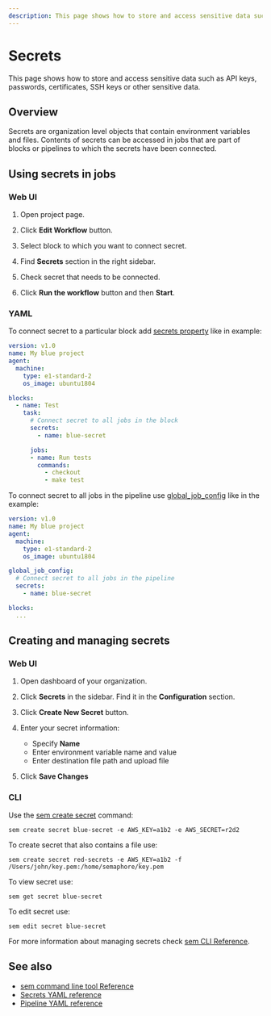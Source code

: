 ```yaml
---
description: This page shows how to store and access sensitive data such as API keys, passwords, certificates, SSH keys or other sensitive data.
---
```


# Secrets

This page shows how to store and access sensitive data such as API keys,
passwords, certificates, SSH keys or other sensitive data.

## Overview

Secrets are organization level objects that contain environment
variables and files. Contents of secrets can be accessed in jobs that are part of
blocks or pipelines to which the secrets have been connected.

## Using secrets in jobs

### Web UI

1. Open project page.

2. Click **Edit Workflow** button.

3. Select block to which you want to connect secret.

4. Find **Secrets** section in the right sidebar.

5. Check secret that needs to be connected.

6. Click **Run the workflow** button and then **Start**.

### YAML

To connect secret to a particular block add [secrets property](https://docs.semaphoreci.com/reference/pipeline-yaml-reference/#secrets) like in example:

```yaml
version: v1.0
name: My blue project
agent:
  machine:
    type: e1-standard-2
    os_image: ubuntu1804

blocks:
  - name: Test
    task:
      # Connect secret to all jobs in the block
      secrets:
        - name: blue-secret

      jobs:
      - name: Run tests
        commands:
          - checkout
          - make test
```

To connect secret to all jobs in the pipeline use
[global_job_config](https://docs.semaphoreci.com/reference/pipeline-yaml-reference/#global_job_config) like in
the example:

```yaml
version: v1.0
name: My blue project
agent:
  machine:
    type: e1-standard-2
    os_image: ubuntu1804

global_job_config:
  # Connect secret to all jobs in the pipeline
  secrets:
    - name: blue-secret

blocks:
  ...
```

## Creating and managing secrets

### Web UI

1. Open dashboard of your organization.

2. Click **Secrets** in the sidebar. Find it in the **Configuration** section.

3. Click **Create New Secret** button.

4. Enter your secret information:
   * Specify **Name**
   * Enter environment variable name and value
   * Enter destination file path and upload file

5. Click **Save Changes**

### CLI

Use the [sem create
secret](https://docs.semaphoreci.com/reference/sem-command-line-tool/#sem-create)
command:

```
sem create secret blue-secret -e AWS_KEY=a1b2 -e AWS_SECRET=r2d2
```

To create secret that also contains a file use:

```
sem create secret red-secrets -e AWS_KEY=a1b2 -f /Users/john/key.pem:/home/semaphore/key.pem
```

To view secret use:

```
sem get secret blue-secret
```

To edit secret use:

```
sem edit secret blue-secret
```

For more information about managing secrets check [sem CLI Reference](https://docs.semaphoreci.com/reference/sem-command-line-tool/).


## See also

- [sem command line tool Reference](https://docs.semaphoreci.com/reference/sem-command-line-tool/)
- [Secrets YAML reference](https://docs.semaphoreci.com/reference/pipeline-yaml-reference/)
- [Pipeline YAML reference](https://docs.semaphoreci.com/reference/projects-yaml-reference/)
